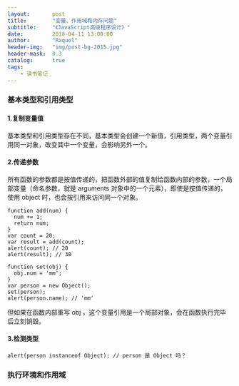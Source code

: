 ```yaml
---
layout:       post
title:        "变量、作用域和内存问题"
subtitle:     "《JavaScript高级程序设计》"
date:         2018-04-11 13:00:00
author:       "Raquel"
header-img:   "img/post-bg-2015.jpg"
header-mask:  0.3
catalog:      true
tags:
    - 读书笔记
---
```

### 基本类型和引用类型
#### 1.复制变量值
基本类型和引用类型存在不同，基本类型会创建一个新值，引用类型，两个变量引用同一对象，改变其中一个变量，会影响另外一个。
#### 2.传递参数
所有函数的参数都是按值传递的，把函数外部的值复制给函数内部的参数，一个局部变量（命名参数，就是 arguments 对象中的一个元素），即使是按值传递的，使用 object 时，也会按引用来访问同一个对象。
```
function add(num) {
  num += 1;
  return num;
}
var count = 20;
var result = add(count);
alert(count); // 20
alert(result); // 30
```
```
function set(obj) {
  obj.num = 'mm';
}
var person = new Object();
set(person);
alert(person.name); // 'mm'
```
但如果在函数内部重写 obj ，这个变量引用是一个局部对象，会在函数执行完毕后立刻销毁。
#### 3.检测类型
```
alert(person instanceof Object); // person 是 Object 吗？
```

### 执行环境和作用域
